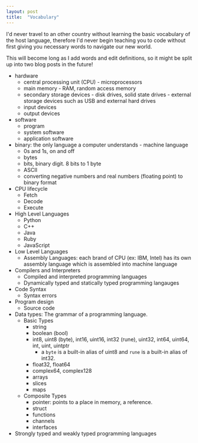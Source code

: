 ```yaml
---
layout: post
title:  "Vocabulary"
---
```


I'd never travel to an other country without learning the basic vocabulary of the host language, therefore I'd never begin teaching you to code without first giving you necessary words to navigate our new world.

This will become long as I add words and edit definitions, so it might be split up into two blog posts in the future!

- hardware
    - central processing unit (CPU) - microprocessors
    - main memory - RAM, random access memory
    - secondary storage devices - disk drives, solid state drives - external storage devices such as USB and external hard drives
    - input devices
    - output devices
- software
    - program
    - system software
    - application software
- binary: the only language a computer understands - machine language
    - 0s and 1s, on and off
    - bytes
    - bits, binary digit. 8 bits to 1 byte
    - ASCII
    - converting negative numbers and real numbers (floating point) to binary format
- CPU lifecycle
    - Fetch
    - Decode
    - Execute
- High Level Languages
    - Python
    - C++
    - Java
    - Ruby
    - JavaScript
- Low Level Languages
    - Assembly Languages: each brand of CPU (ex: IBM, Intel) has its own assembly language which is assembled into machine language
- Compilers and Interpreters
    - Compiled and interpreted programming languages
    - Dynamically typed and statically typed programming langauges
- Code Syntax
    - Syntax errors
- Program design
    - Source code
- Data types: The grammar of a programming language.
    - Basic Types
        - string
        - boolean (bool)
        - int8, uint8 (byte), int16, uint16, int32 (rune), uint32, int64, uint64, int, uint, uintptr
            - a `byte` is a built-in alias of uint8 and `rune` is a built-in alias of int32.
        - float32, float64
        - complex64, complex128
        - arrays
        - slices
        - maps
    - Composite Types
        - pointer: points to a place in memory, a reference.
        - struct
        - functions
        - channels
        - interfaces
- Strongly typed and weakly typed programming languages
